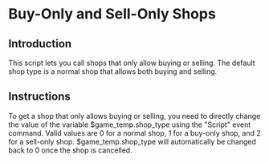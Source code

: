 # Buy-Only and Sell-Only Shops

## Introduction
This script lets you call shops that only allow buying or selling. The default shop type is a normal shop that allows both buying and selling.

## Instructions
To get a shop that only allows buying or selling, you need to directly change the value of the variable $game_temp.shop_type using the "Script" event command. Valid values are 0 for a normal shop, 1 for a buy-only shop, and 2 for a sell-only shop. $game_temp.shop_type will automatically be changed back to 0 once the shop is cancelled.